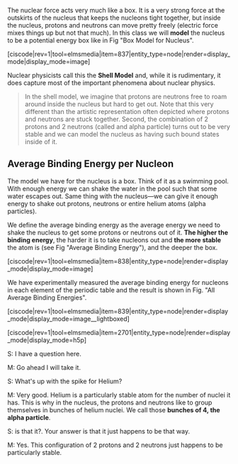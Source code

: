 The nuclear force acts very much like a box. It is a very strong force at the outskirts of the nucleus that keeps the nucleons tight together, but inside the nucleus, protons and neutrons can move pretty freely (electric force mixes things up but not that much). In this class we will **model** the nucleus to be a potential energy box like in Fig "Box Model for Nucleus".

[ciscode|rev=1|tool=elmsmedia|item=837|entity_type=node|render=display_mode|display_mode=image]

Nuclear physicists call this the **Shell Model** and, while it is rudimentary, it does capture most of the important phenomena about nuclear physics.

> In the shell model, we imagine that protons are neutrons free to roam around inside the nucleus but hard to get out. Note that this very different than the artistic representation often depicted where protons and neutrons are stuck together. Second, the combination of 2 protons and 2 neutrons (called and alpha particle) turns out to be very stable and we can model the nucleus as having such bound states inside of it.

## Average Binding Energy per Nucleon

The model we have for the nucleus is a box. Think of it as a swimming pool. With enough energy we can shake the water in the pool such that some water escapes out. Same thing with the nucleus—we can give it enough energy to shake out protons, neutrons or entire helium atoms (alpha particles).

We define the average binding energy as the average energy we need to shake the nucleus to get some protons or neutrons out of it. **The higher the binding energy**, the harder it is to take nucleons out and **the more stable** the atom is (see Fig "Average Binding Energy"), and the deeper the box.

[ciscode|rev=1|tool=elmsmedia|item=838|entity_type=node|render=display_mode|display_mode=image]

We have experimentally measured the average binding energy for nucleons in each element of the periodic table and the result is shown in Fig. "All Average Binding Energies".

[ciscode|rev=1|tool=elmsmedia|item=839|entity_type=node|render=display_mode|display_mode=image__lightboxed]

[ciscode|rev=1|tool=elmsmedia|item=2701|entity_type=node|render=display_mode|display_mode=h5p]
 
 S: I have a question here.

  M: Go ahead I will take it.

  S: What's up with the spike for Helium?

  M: Very good. Helium is a particularly stable atom for the number of nuclei it has. This is why in the nucleus, the protons and neutrons like to group themselves in bunches of helium nuclei. We call those **bunches of 4, the alpha particle**.

  S: is that it?. Your answer is that it just happens to be that way.

  M: Yes. This configuration of 2 protons and 2 neutrons just happens to be particularly stable.